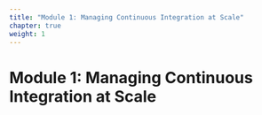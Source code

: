 ```yaml
---
title: "Module 1: Managing Continuous Integration at Scale"
chapter: true
weight: 1
---
```


# Module 1: Managing Continuous Integration at Scale

